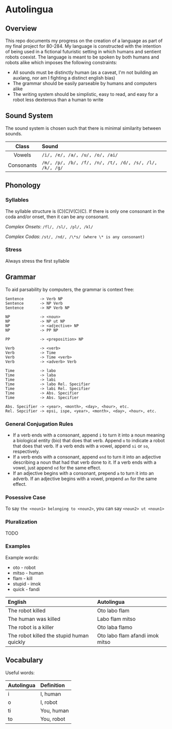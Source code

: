 # Autolingua

## Overview

This repo documents my progress on the creation of a language as part of my final
project for 80-284. My language is constructed with the intention of being used
in a fictional futuristic setting in which humans and sentient robots coexist.
The language is meant to be spoken by both humans and robots alike which imposes
the following constraints:
- All sounds must be distinctly human (as a caveat, I'm not building an auxlang,
nor am I fighting a distinct english bias)
- The grammar should be easily parseable by humans and computers alike
- The writing system should be simplistic, easy to read, and easy for a robot
less dexterous than a human to write

## Sound System

The sound system is chosen such that there is minimal similarity between sounds.

| Class | Sound |
|:---:|:--|
| Vowels | `/i/, /e/, /a/, /u/, /o/, /ai/` |
| Consonants | `/m/, /p/, /b/, /f/, /n/, /t/, /d/, /s/, /l/, /k/, /g/` |

## Phonology

### Syllables

The syllable structure is (C)(C)V(C)(C). If there is only one consonant in the coda
and/or onset, then it can be any consonant.

*Complex Onsets*: `/fl/, /sl/, /pl/, /kl/`

*Complex Codas*: `/st/, /nd/, /\*s/ (where \* is any consonant)`

### Stress

Always stress the first syllable

## Grammar

To aid parsability by computers, the grammar is context free:

```
Sentence       -> Verb NP
Sentence       -> NP Verb
Sentence       -> NP Verb NP

NP             -> <noun>
NP             -> NP ut NP
NP             -> <adjective> NP
NP             -> PP NP

PP             -> <preposition> NP

Verb           -> <verb>
Verb           -> Time
Verb           -> Time <verb>
Verb           -> <adverb> Verb

Time           -> labo
Time           -> laba
Time           -> labi
Time           -> labo Rel. Specifier
Time           -> labi Rel. Specifier
Time           -> Abs. Specifier
Time           -> Abs. Specifier

Abs. Specifier -> <year>, <month>, <day>, <hour>, etc.
Rel. Sepcifier -> epsi, ispe, <year>, <month>, <day>, <hour>, etc.
```

### General Conjugation Rules

- If a verb ends with a consonant, append `i` to turn it into a noun meaning
a biological entity (bio) that does that verb. Append `o` to indicate a robot that does that verb.
If a verb ends with a vowel, append `si` or `so`, respectively.
- If a verb ends with a consonant, append `end` to turn it into an adjective
describing a noun that had that verb done to it. If a verb ends with a vowel,
just append `nd` for the same effect.
- If an adjective begins with a consonant, prepend `a` to turn it into an
adverb. If an adjective begins with a vowel, prepend `an` for the same effect.

### Posessive Case
To say `the <noun1> belonging to <noun2>`, you can say `<noun2> ut <noun1>`

### Pluralization
TODO

### Examples

Example words:
- oto - robot
- mitso - human
- flam - kill
- stupid - imok
- quick - fandi

| English | Autolingua |
|:---|:---|
| The robot killed |  Oto labo flam
| The human was killed | Labo flam mitso
| The robot is a killer | Oto laba flamo
| The robot killed the stupid human quickly |  Oto labo flam afandi imok mitso

## Vocabulary

Useful words:

| Autolingua | Definition |
|:---|:---|
|i |I, human|
|o|I, robot|
|ti|You, human|
|to|You, robot|
